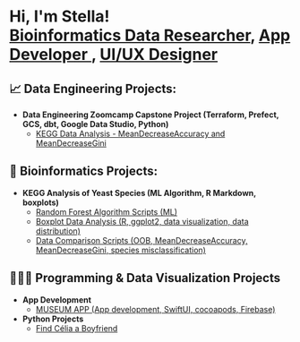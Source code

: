 <h1>Hi, I'm Stella! <br/><a href="https://www.lablabella.com">Bioinformatics Data Researcher</a>, <a href="https://github.com/stellalo/Museum2022/tree/main"> App Developer </a>, <a href="https://stella-lo.webflow.io">UI/UX Designer</a></h1>

<h2>📈 Data Engineering Projects:</h2>

- <b>Data Engineering Zoomcamp Capstone Project (Terraform, Prefect, GCS, dbt, Google Data Studio, Python) </b>
  - [KEGG Data Analysis - MeanDecreaseAccuracy and MeanDecreaseGini](https://github.com/stellalo/Data-Engineering-Capstone-KEGG-dataset-)

<h2>🧬 Bioinformatics Projects:</h2>

- <b>KEGG Analysis of Yeast Species (ML Algorithm, R Markdown, boxplots) </b>
  - [Random Forest Algorithm Scripts (ML)](https://github.com/stellalo/random_forest_kegg)
  - [Boxplot Data Analysis (R, ggplot2, data visualization, data distribution)](https://github.com/stellalo/boxplots)
  - [Data Comparison Scripts (OOB, MeanDecreaseAccuracy, MeanDecreaseGini, species misclassification)](https://github.com/stellalo/kegg_data_comparison)

<h2>👩🏻‍💻 Programming & Data Visualization Projects </h2>

- <b>App Development</b>
  - [MUSEUM APP (App development, SwiftUI, cocoapods, Firebase)](https://github.com/stellalo/Museum2022/tree/main)
- <b>Python Projects</b>
  - [Find Célia a Boyfriend](https://github.com/stellalo/find_celia_a_boyfriend)


<!--
**stellalo/stellalo** is a ✨ _special_ ✨ repository because its `README.md` (this file) appears on your GitHub profile.

Here are some ideas to get you started:

- 🔭 I’m currently working on ...
- 🌱 I’m currently learning ...
- 👯 I’m looking to collaborate on ...
- 🤔 I’m looking for help with ...
- 💬 Ask me about ...
- 📫 How to reach me: ...
- 😄 Pronouns: ...
- ⚡ Fun fact: ...
-->
